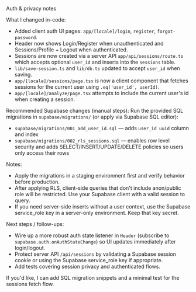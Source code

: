 Auth & privacy notes

What I changed in-code:
- Added client auth UI pages: `app/[locale]/login`, `register`, `forgot-password`.
- Header now shows Login/Register when unauthenticated and Sessions/Profile + Logout when authenticated.
- Sessions are now created via a server API `app/api/sessions/route.ts` which accepts optional `user_id` and inserts into the `sessions` table.
- `lib/save-session.ts` and `lib/db.ts` updated to accept `user_id` when saving.
- `app/[locale]/sessions/page.tsx` is now a client component that fetches sessions for the current user using `.eq('user_id', userId)`.
- `app/[locale]/analyze/page.tsx` attempts to include the current user's id when creating a session.

Recommended Supabase changes (manual steps):
Run the provided SQL migrations in `supabase/migrations/` (or apply via Supabase SQL editor):

- `supabase/migrations/001_add_user_id.sql` — adds `user_id uuid` column and index
- `supabase/migrations/002_rls_sessions.sql` — enables row level security and adds SELECT/INSERT/UPDATE/DELETE policies so users only access their rows

Notes:
- Apply the migrations in a staging environment first and verify behavior before production.
- After applying RLS, client-side queries that don't include anon/public role will be restricted. Use your Supabase client with a valid session to query.
- If you need server-side inserts without a user context, use the Supabase service_role key in a server-only environment. Keep that key secret.

Next steps / follow-ups:
- Wire up a more robust auth state listener in `Header` (subscribe to `supabase.auth.onAuthStateChange`) so UI updates immediately after login/logout.
- Protect server API `/api/sessions` by validating a Supabase session cookie or using the Supabase service_role key if appropriate.
- Add tests covering session privacy and authenticated flows.

If you'd like, I can add SQL migration snippets and a minimal test for the sessions fetch flow.